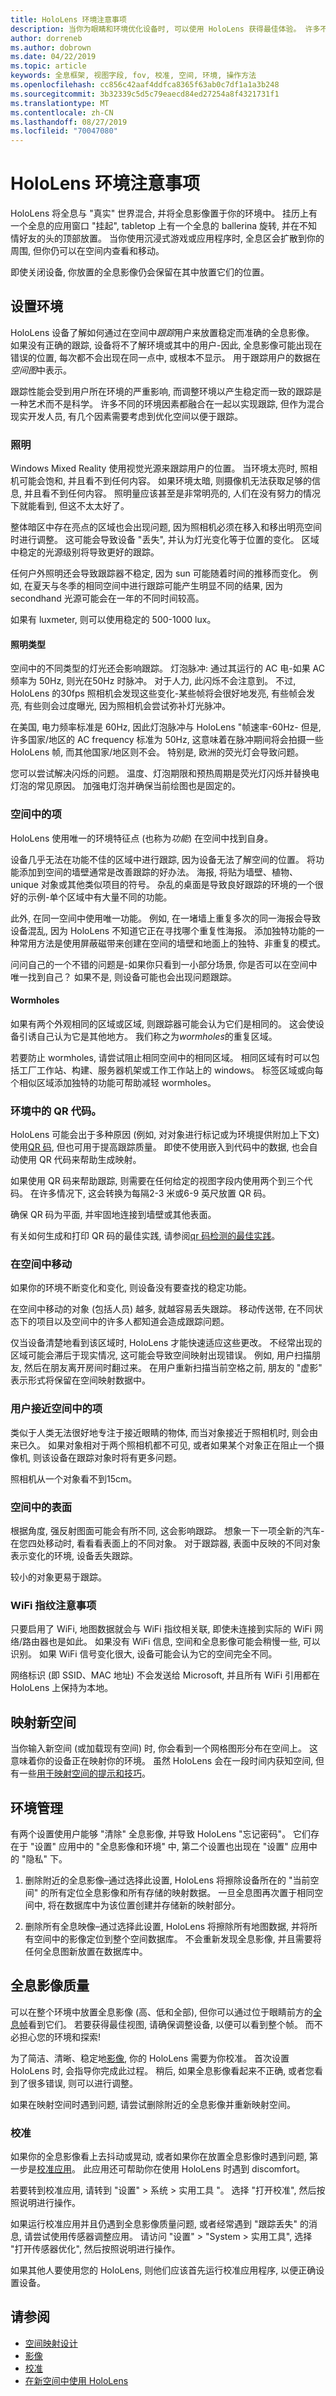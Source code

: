 ```yaml
---
title: HoloLens 环境注意事项
description: 当你为眼睛和环境优化设备时, 可以使用 HoloLens 获得最佳体验。 许多不同的环境因素都融合在一起以实现跟踪, 但作为混合现实开发人员, 有几个因素需要考虑到优化空间, 以获得更好的全息影像。
author: dorreneb
ms.author: dobrown
ms.date: 04/22/2019
ms.topic: article
keywords: 全息框架, 视图字段, fov, 校准, 空间, 环境, 操作方法
ms.openlocfilehash: cc856c42aaf4ddfca8365f63ab0c7df1a1a3b248
ms.sourcegitcommit: 3b32339c5d5c79eaecd84ed27254a8f4321731f1
ms.translationtype: MT
ms.contentlocale: zh-CN
ms.lasthandoff: 08/27/2019
ms.locfileid: "70047080"
---
```

# <a name="environment-considerations-for-hololens"></a>HoloLens 环境注意事项

HoloLens 将全息与 "真实" 世界混合, 并将全息影像置于你的环境中。 挂历上有一个全息的应用窗口 "挂起", tabletop 上有一个全息的 ballerina 旋转, 并在不知情好友的头的顶部放置。 当你使用沉浸式游戏或应用程序时, 全息区会扩散到你的周围, 但你仍可以在空间内查看和移动。

即使关闭设备, 你放置的全息影像仍会保留在其中放置它们的位置。 

## <a name="setting-up-an-environment"></a>设置环境

HoloLens 设备了解如何通过在空间中*跟踪*用户来放置稳定而准确的全息影像。 如果没有正确的跟踪, 设备将不了解环境或其中的用户-因此, 全息影像可能出现在错误的位置, 每次都不会出现在同一点中, 或根本不显示。 用于跟踪用户的数据在*空间图*中表示。 

跟踪性能会受到用户所在环境的严重影响, 而调整环境以产生稳定而一致的跟踪是一种艺术而不是科学。 许多不同的环境因素都融合在一起以实现跟踪, 但作为混合现实开发人员, 有几个因素需要考虑到优化空间以便于跟踪。
 
### <a name="lighting"></a>照明
Windows Mixed Reality 使用视觉光源来跟踪用户的位置。 当环境太亮时, 照相机可能会饱和, 并且看不到任何内容。 如果环境太暗, 则摄像机无法获取足够的信息, 并且看不到任何内容。 照明量应该甚至是非常明亮的, 人们在没有努力的情况下就能看到, 但这不太太好了。

整体暗区中存在亮点的区域也会出现问题, 因为照相机必须在移入和移出明亮空间时进行调整。 这可能会导致设备 "丢失", 并认为灯光变化等于位置的变化。 区域中稳定的光源级别将导致更好的跟踪。

任何户外照明还会导致跟踪器不稳定, 因为 sun 可能随着时间的推移而变化。 例如, 在夏天与冬季的相同空间中进行跟踪可能产生明显不同的结果, 因为 secondhand 光源可能会在一年的不同时间较高。

如果有 luxmeter, 则可以使用稳定的 500-1000 lux。 

#### <a name="types-of-lighting"></a>照明类型
空间中的不同类型的灯光还会影响跟踪。 灯泡脉冲: 通过其运行的 AC 电-如果 AC 频率为 50Hz, 则光在50Hz 时脉冲。 对于人力, 此闪烁不会注意到。 不过, HoloLens 的30fps 照相机会发现这些变化-某些帧将会很好地发亮, 有些帧会发亮, 有些则会过度曝光, 因为照相机会尝试弥补灯光脉冲。

在美国, 电力频率标准是 60Hz, 因此灯泡脉冲与 HoloLens "帧速率-60Hz- 但是, 许多国家/地区的 AC frequency 标准为 50Hz, 这意味着在脉冲期间将会拍摄一些 HoloLens 帧, 而其他国家/地区则不会。 特别是, 欧洲的荧光灯会导致问题。 

您可以尝试解决闪烁的问题。 温度、灯泡期限和预热周期是荧光灯闪烁并替换电灯泡的常见原因。 加强电灯泡并确保当前绘图也是固定的。 

### <a name="items-in-a-space"></a>空间中的项
HoloLens 使用唯一的环境特征点 (也称为*功能*) 在空间中找到自身。 

设备几乎无法在功能不佳的区域中进行跟踪, 因为设备无法了解空间的位置。 将功能添加到空间的墙壁通常是改善跟踪的好办法。 海报, 将贴为墙壁、植物、unique 对象或其他类似项目的符号。 杂乱的桌面是导致良好跟踪的环境的一个很好的示例-单个区域中有大量不同的功能。 

此外, 在同一空间中使用唯一功能。 例如, 在一堵墙上重复多次的同一海报会导致设备混乱, 因为 HoloLens 不知道它正在寻找哪个重复性海报。 添加独特功能的一种常用方法是使用屏蔽磁带来创建在空间的墙壁和地面上的独特、非重复的模式。 

问问自己的一个不错的问题是-如果你只看到一小部分场景, 你是否可以在空间中唯一找到自己？ 如果不是, 则设备可能也会出现问题跟踪。

#### <a name="wormholes"></a>Wormholes
如果有两个外观相同的区域或区域, 则跟踪器可能会认为它们是相同的。 这会使设备引诱自己认为它是其他地方。 我们称之为*wormholes*的重复区域。 

若要防止 wormholes, 请尝试阻止相同空间中的相同区域。 相同区域有时可以包括工厂工作站、构建、服务器机架或工作工作站上的 windows。 标签区域或向每个相似区域添加独特的功能可帮助减轻 wormholes。

### <a name="qr-codes-in-environments"></a>环境中的 QR 代码。
HoloLens 可能会出于多种原因 (例如, 对对象进行标记或为环境提供附加上下文) 使用[QR 码](qr-code-tracking.md), 但也可用于提高跟踪质量。 即使不使用嵌入到代码中的数据, 也会自动使用 QR 代码来帮助生成映射。

如果使用 QR 码来帮助跟踪, 则需要在任何给定的视图字段内使用两个到三个代码。 在许多情况下, 这会转换为每隔2-3 米或6-9 英尺放置 QR 码。

确保 QR 码为平面, 并牢固地连接到墙壁或其他表面。

有关如何生成和打印 QR 码的最佳实践, 请参阅[qr 码检测的最佳实践](qr-code-tracking.md#best-practices-for-qr-code-detection)。
 
### <a name="movement-in-a-space"></a>在空间中移动
如果你的环境不断变化和变化, 则设备没有要查找的稳定功能。 

在空间中移动的对象 (包括人员) 越多, 就越容易丢失跟踪。 移动传送带, 在不同状态下的项目以及空间中的许多人都知道会造成跟踪问题。

仅当设备清楚地看到该区域时, HoloLens 才能快速适应这些更改。 不经常出现的区域可能会滞后于现实情况, 这可能会导致空间映射出现错误。 例如, 用户扫描朋友, 然后在朋友离开房间时翻过来。 在用户重新扫描当前空格之前, 朋友的 "虚影" 表示形式将保留在空间映射数据中。
 
### <a name="proximity-of-the-user-to-items-in-the-space"></a>用户接近空间中的项
类似于人类无法很好地专注于接近眼睛的物体, 而当对象接近于照相机时, 则会由来已久。 如果对象相对于两个照相机都不可见, 或者如果某个对象正在阻止一个摄像机, 则该设备在跟踪对象时将有更多问题。 

照相机从一个对象看不到15cm。
 
### <a name="surfaces-in-a-space"></a>空间中的表面
根据角度, 强反射图面可能会有所不同, 这会影响跟踪。 想象一下一项全新的汽车-在您四处移动时, 看看看表面上的不同对象。 对于跟踪器, 表面中反映的不同对象表示变化的环境, 设备丢失跟踪。

较小的对象更易于跟踪。

### <a name="wifi-fingerprint-considerations"></a>WiFi 指纹注意事项
只要启用了 WiFi, 地图数据就会与 WiFi 指纹相关联, 即使未连接到实际的 WiFi 网络/路由器也是如此。 如果没有 WiFi 信息, 空间和全息影像可能会稍慢一些, 可以识别。 如果 WiFi 信号变化很大, 设备可能会认为它的空间完全不同。

网络标识 (即 SSID、MAC 地址) 不会发送给 Microsoft, 并且所有 WiFi 引用都在 HoloLens 上保持为本地。

## <a name="mapping-new-spaces"></a>映射新空间
当你输入新空间 (或加载现有空间) 时, 你会看到一个网格图形分布在空间上。 这意味着你的设备正在映射你的环境。 虽然 HoloLens 会在一段时间内获知空间, 但有一些[用于映射空间的提示和技巧](use-hololens-in-new-spaces.md)。 

## <a name="environment-management"></a>环境管理
有两个设置使用户能够 "清除" 全息影像, 并导致 HoloLens "忘记密码"。  它们存在于 "设置" 应用中的 "全息影像和环境" 中, 第二个设置也出现在 "设置" 应用中的 "隐私" 下。

1.  删除附近的全息影像–通过选择此设置, HoloLens 将擦除设备所在的 "当前空间" 的所有定位全息影像和所有存储的映射数据。  一旦全息图再次置于相同空间中, 将在数据库中为该位置创建并存储新的映射部分。

2.  删除所有全息映像–通过选择此设置, HoloLens 将擦除所有地图数据, 并将所有空间中的影像定位到整个空间数据库。  不会重新发现全息影像, 并且需要将任何全息图新放置在数据库中。


## <a name="hologram-quality"></a>全息影像质量

可以在整个环境中放置全息影像 (高、低和全部), 但你可以通过位于眼睛前方的[全息帧](holographic-frame.md)看到它们。 若要获得最佳视图, 请确保调整设备, 以便可以看到整个帧。 而不必担心您的环境和探索!

为了简洁、清晰、稳定地[影像](hologram.md), 你的 HoloLens 需要为你校准。 首次设置 HoloLens 时, 会指导你完成此过程。 稍后, 如果全息影像看起来不正确, 或者您看到了很多错误, 则可以进行调整。

如果在映射空间时遇到问题, 请尝试删除附近的全息影像并重新映射空间。

### <a name="calibration"></a>校准

如果你的全息影像看上去抖动或晃动, 或者如果你在放置全息影像时遇到问题, 第一步是[校准应用](calibration.md)。 此应用还可帮助你在使用 HoloLens 时遇到 discomfort。

若要转到校准应用, 请转到 "设置" > 系统 > 实用工具 "。 选择 "打开校准", 然后按照说明进行操作。

如果运行校准应用并且仍遇到全息影像质量问题, 或者经常遇到 "跟踪丢失" 的消息, 请尝试使用传感器调整应用。 请访问 "设置" > "System > 实用工具", 选择 "打开传感器优化", 然后按照说明进行操作。

如果其他人要使用您的 HoloLens, 则他们应该首先运行校准应用程序, 以便正确设置设备。

## <a name="see-also"></a>请参阅
* [空间映射设计](spatial-mapping-design.md)
* [影像](hologram.md)
* [校准](calibration.md)
* [在新空间中使用 HoloLens](use-hololens-in-new-spaces.md)
